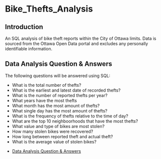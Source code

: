 # Bike_Thefts_Analysis

## Introduction

An SQL analysis of bike theft reports within the City of Ottawa limits. Data is sourced from the Ottawa Open Data portal and excludes any personally identifiable information.

## Data Analysis Question & Answers

The following questions will be answered using SQL:
- What is the total number of thefts?
- What is the earliest and latest date of recorded thefts?
- What is the number of reported thefts per year?
- What years have the most thefts
- What month has the most amount of thefts?
- What single day has the most amount of thefts?
- What is the frequency of thefts relative to the time of day?
- What are the top 10 neighboorhoods that have the most thefts?
- What value and type of bikes are most stolen?
- How many stolen bikes were recovered?
- How long between reported theft and actual theft?
- What is the average value of stolen bikes?

* [Data Analysis Question & Answers](https://github.com/RakosDarren/Bike_Thefts_Analysis/blob/main/Answers.md)
